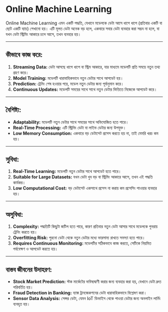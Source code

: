 
# Online Machine Learning

Online Machine Learning এমন একটি পদ্ধতি, যেখানে মডেলকে ডেটা আসে ধাপে ধাপে (প্রতিবার একটি বা ছোট একটি ব্যাচ) শেখানো হয়। এটি মূলত ডেটা অনেক বড় হলে, একবারে সবার ডেটা ব্যবহার করা সম্ভব না হলে, বা যখন ডেটা স্ট্রিমিং আকারে চলে আসে, তখন ব্যবহার হয়।

---

## কীভাবে কাজ করে:

1. **Streaming Data:** ডেটা আসছে ধাপে ধাপে বা স্ট্রিম আকারে, যার মাধ্যমে মডেলটি প্রতি সময়ে নতুন তথ্য গ্রহণ করে।
2. **Model Training:** মডেলটি ধারাবাহিকভাবে নতুন ডেটার সাথে আপডেট হয়।
3. **Prediction:** ট্রেনিং শেষ হওয়ার পরে, মডেল নতুন ডেটার জন্য পূর্বানুমান করে।
4. **Continuous Updates:** মডেলটি সময়ের সাথে সাথে নতুন ডেটার ভিত্তিতে নিজেকে আপডেট করে।

---

## বৈশিষ্ট্য:

- **Adaptability:** মডেলটি নতুন ডেটার সাথে সময়ের সাথে অভিযোজিত হতে পারে।
- **Real-Time Processing:** এটি স্ট্রিমিং ডেটা বা লাইভ ডেটার জন্য উপযুক্ত।
- **Low Memory Consumption:** একবারে বড় ডেটাসেট প্রসেস করতে হয় না, তাই মেমরি খরচ কম হয়।

---

## সুবিধা:

1. **Real-Time Learning:** মডেলটি নতুন ডেটার সাথে আপডেট হতে পারে।
2. **Suitable for Large Datasets:** যখন ডেটা খুব বড় বা স্ট্রিমিং আকারে আসে, তখন এই পদ্ধতি কার্যকর।
3. **Low Computational Cost:** বড় ডেটাসেট একসাথে প্রসেস না করায় কম প্রসেসিং পাওয়ার ব্যবহার হয়।

---

## অসুবিধা:

1. **Complexity:** পদ্ধতিটি কিছুটা জটিল হতে পারে, কারণ প্রতিবার নতুন ডেটা আসার সাথে মডেলকে পুনরায় ট্রেনিং করতে হয়।
2. **Overfitting Risk:** পুরনো ডেটা থেকে নতুন ডেটার মধ্যে ভারসাম্য রাখতে সমস্যা হতে পারে।
3. **Requires Continuous Monitoring:** মডেলটির সঠিকভাবে কাজ করতে, সেটিকে নিয়মিত পর্যবেক্ষণ ও আপডেট করতে হয়।

---

## বাস্তব জীবনের উদাহরণ:

- **Stock Market Prediction:** স্টক মার্কেটের ভবিষ্যদ্বাণী করার জন্য ব্যবহার করা হয়, যেখানে ডেটা দ্রুত পরিবর্তিত হয়।
- **Fraud Detection in Banking:** ব্যাঙ্ক ট্রানজেকশনের ডেটা ধারাবাহিকভাবে বিশ্লেষণ করা।
- **Sensor Data Analysis:** সেন্সর ডেটা, যেমন IoT ডিভাইস থেকে পাওয়া ডেটার জন্য অনলাইন লার্নিং ব্যবহৃত হয়।
